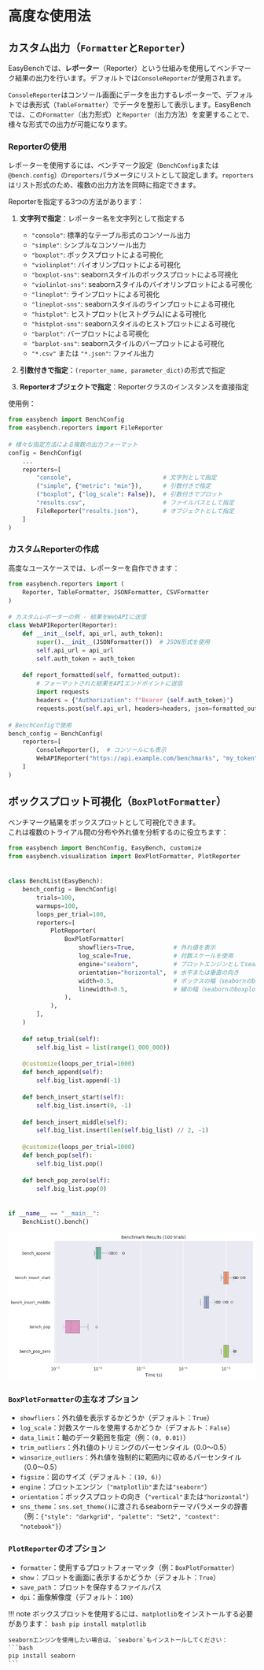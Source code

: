 # 高度な使用法

## カスタム出力（`Formatter`と`Reporter`）

EasyBenchでは、**レポーター**（Reporter）という仕組みを使用してベンチマーク結果の出力を行います。デフォルトでは`ConsoleReporter`が使用されます。

`ConsoleReporter`はコンソール画面にデータを出力するレポーターで、デフォルトでは表形式（`TableFormatter`）でデータを整形して表示します。EasyBenchでは、この`Formatter`（出力形式）と`Reporter`（出力方法）を変更することで、様々な形式での出力が可能になります。

### Reporterの使用

レポーターを使用するには、ベンチマーク設定（`BenchConfig`または`@bench.config`）の`reporters`パラメータにリストとして設定します。`reporters`はリスト形式のため、複数の出力方法を同時に指定できます。

Reporterを指定する3つの方法があります：

1. **文字列で指定**：レポーター名を文字列として指定する

    - `"console"`: 標準的なテーブル形式のコンソール出力
    - `"simple"`: シンプルなコンソール出力
    - `"boxplot"`: ボックスプロットによる可視化
    - `"violinplot"`: バイオリンプロットによる可視化
    - `"boxplot-sns"`: seabornスタイルのボックスプロットによる可視化
    - `"violinlot-sns"`: seabornスタイルのバイオリンプロットによる可視化
    - `"lineplot"`: ラインプロットによる可視化
    - `"lineplot-sns"`: seabornスタイルのラインプロットによる可視化
    - `"histplot"`: ヒストプロット(ヒストグラム)による可視化
    - `"histplot-sns"`: seabornスタイルのヒストプロットによる可視化
    - `"barplot"`: バープロットによる可視化
    - `"barplot-sns"`: seabornスタイルのバープロットによる可視化
    - `"*.csv"` または `"*.json"`: ファイル出力

2. **引数付きで指定**：`(reporter_name, parameter_dict)`の形式で指定

3. **Reporterオブジェクトで指定**：Reporterクラスのインスタンスを直接指定


使用例：

```python
from easybench import BenchConfig
from easybench.reporters import FileReporter

# 様々な指定方法による複数の出力フォーマット
config = BenchConfig(
    ...
    reporters=[
        "console",                          # 文字列として指定
        ("simple", {"metric": "min"}),      # 引数付きで指定
        ("boxplot", {"log_scale": False}),  # 引数付きでプロット
        "results.csv",                      # ファイルパスとして指定
        FileReporter("results.json"),       # オブジェクトとして指定
    ]
)
```

### カスタムReporterの作成

高度なユースケースでは、レポーターを自作できます：

```python
from easybench.reporters import (
    Reporter, TableFormatter, JSONFormatter, CSVFormatter
)

# カスタムレポーターの例 - 結果をWebAPIに送信
class WebAPIReporter(Reporter):
    def __init__(self, api_url, auth_token):
        super().__init__(JSONFormatter())  # JSON形式を使用
        self.api_url = api_url
        self.auth_token = auth_token
    
    def report_formatted(self, formatted_output):
        # フォーマットされた結果をAPIエンドポイントに送信
        import requests
        headers = {"Authorization": f"Bearer {self.auth_token}"}
        requests.post(self.api_url, headers=headers, json=formatted_output)

# BenchConfigで使用
bench_config = BenchConfig(
    reporters=[
        ConsoleReporter(),  # コンソールにも表示
        WebAPIReporter("https://api.example.com/benchmarks", "my_token")
    ]
)
```

## ボックスプロット可視化（`BoxPlotFormatter`）

ベンチマーク結果をボックスプロットとして可視化できます。  
これは複数のトライアル間の分布や外れ値を分析するのに役立ちます：

```python
from easybench import BenchConfig, EasyBench, customize
from easybench.visualization import BoxPlotFormatter, PlotReporter


class BenchList(EasyBench):
    bench_config = BenchConfig(
        trials=100,
        warmups=100,
        loops_per_trial=100,
        reporters=[
            PlotReporter(
                BoxPlotFormatter(
                    showfliers=True,           # 外れ値を表示
                    log_scale=True,            # 対数スケールを使用
                    engine="seaborn",          # プロットエンジンとしてseabornを使用
                    orientation="horizontal",  # 水平または垂直の向き
                    width=0.5,                 # ボックスの幅（seabornのboxplotに直接渡される）
                    linewidth=0.5,             # 線の幅（seabornのboxplotに直接渡される）
                ),
            ),
        ],
    )

    def setup_trial(self):
        self.big_list = list(range(1_000_000))

    @customize(loops_per_trial=1000)
    def bench_append(self):
        self.big_list.append(-1)

    def bench_insert_start(self):
        self.big_list.insert(0, -1)

    def bench_insert_middle(self):
        self.big_list.insert(len(self.big_list) // 2, -1)

    @customize(loops_per_trial=1000)
    def bench_pop(self):
        self.big_list.pop()

    def bench_pop_zero(self):
        self.big_list.pop(0)


if __name__ == "__main__":
    BenchList().bench()
```

![Boxplot Visualization](https://raw.githubusercontent.com/smurak/easybench/main/images/visualization_boxplot.png)

### `BoxPlotFormatter`の主なオプション

- `showfliers`：外れ値を表示するかどうか（デフォルト：`True`）
- `log_scale`：対数スケールを使用するかどうか（デフォルト：`False`）
- `data_limit`：軸のデータ範囲を指定（例：`(0, 0.01)`）
- `trim_outliers`：外れ値のトリミングのパーセンタイル（0.0〜0.5）
- `winsorize_outliers`：外れ値を強制的に範囲内に収めるパーセンタイル（0.0〜0.5）
- `figsize`：図のサイズ（デフォルト：`(10, 6)`）
- `engine`：プロットエンジン（`"matplotlib"`または`"seaborn"`）
- `orientation`：ボックスプロットの向き（`"vertical"`または`"horizontal"`）
- `sns_theme`：`sns.set_theme()`に渡されるseabornテーマパラメータの辞書（例：`{"style": "darkgrid", "palette": "Set2", "context": "notebook"}`）

### `PlotReporter`のオプション

- `formatter`：使用するプロットフォーマッタ（例：`BoxPlotFormatter`）
- `show`：プロットを画面に表示するかどうか（デフォルト：`True`）
- `save_path`：プロットを保存するファイルパス
- `dpi`：画像解像度（デフォルト：`100`）

!!! note
    ボックスプロットを使用するには、`matplotlib`をインストールする必要があります：
    ```bash
    pip install matplotlib
    ```
    
    seabornエンジンを使用したい場合は、`seaborn`もインストールしてください：
    ```bash
    pip install seaborn
    ```
